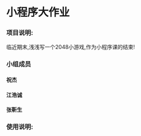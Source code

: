 # 小程序大作业

### 项目说明:
临近期末,浅浅写一个2048小游戏,作为小程序课的结束!

### 小组成员
#### 祝杰
#### 江浩诚
#### 张靳生


### 使用说明:





